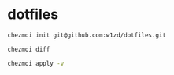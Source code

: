 # dotfiles

```sh
chezmoi init git@github.com:w1zd/dotfiles.git

chezmoi diff

chezmoi apply -v
```
